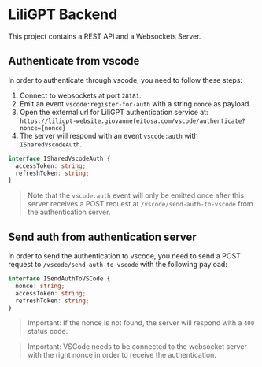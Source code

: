 # LiliGPT Backend

This project contains a REST API and a Websockets Server.

## Authenticate from vscode

In order to authenticate through vscode, you need to follow these steps:

1. Connect to websockets at port `28181`.
2. Emit an event `vscode:register-for-auth` with a string `nonce` as payload.
3. Open the external url for LiliGPT authentication service at: `https://liligpt-website.giovannefeitosa.com/vscode/authenticate?nonce={nonce}`
4. The server will respond with an event `vscode:auth` with `ISharedVscodeAuth`.

```typescript
interface ISharedVscodeAuth {
  accessToken: string;
  refreshToken: string;
}
```

> Note that the `vscode:auth` event will only be emitted once after this server receives a POST request at `/vscode/send-auth-to-vscode` from the authentication server.

## Send auth from authentication server

In order to send the authentication to vscode, you need to send a POST request to `/vscode/send-auth-to-vscode` with the following payload:

```typescript
interface ISendAuthToVSCode {
  nonce: string;
  accessToken: string;
  refreshToken: string;
}
```

> Important: If the nonce is not found, the server will respond with a `400` status code.

> Important: VSCode needs to be connected to the websocket server with the right nonce in order to receive the authentication.
